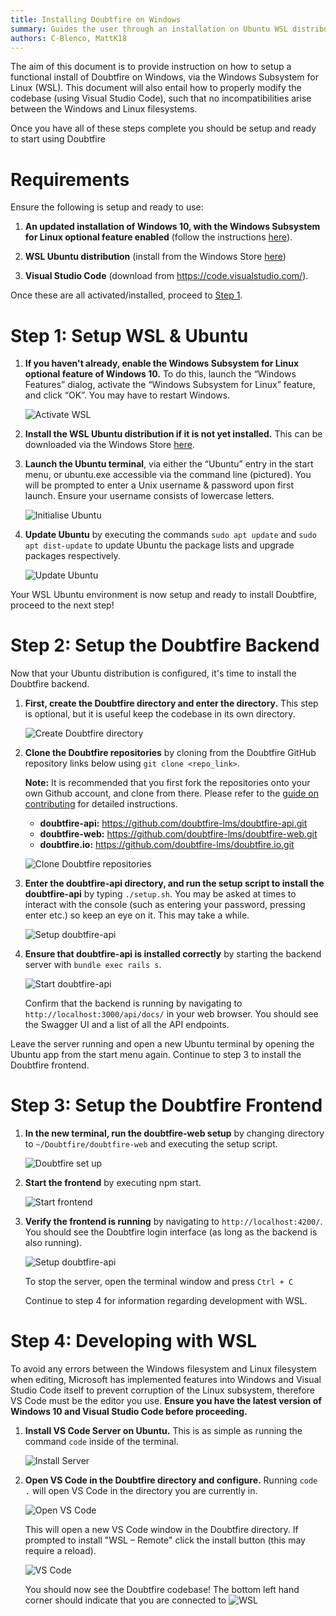 ```yaml
---
title: Installing Doubtfire on Windows
summary: Guides the user through an installation on Ubuntu WSL distribution
authors: C-Blenco, MattK18
---
```


The aim of this document is to provide instruction on how to setup a functional install of Doubtfire on Windows, via the
Windows Subsystem for Linux (WSL). This document will also entail how to properly modify the codebase (using Visual
Studio Code), such that no incompatibilities arise between the Windows and Linux filesystems.

Once you have all of these steps complete you should be setup and ready to start using Doubtfire

# Requirements

Ensure the following is setup and ready to use:

1. **An updated installation of Windows 10, with the Windows Subsystem for Linux optional feature enabled** (follow the
   instructions [here](https://docs.microsoft.com/en-us/windows/wsl/install-win10)).

1. **WSL Ubuntu distribution** (install from the Windows Store
   [here](https://www.microsoft.com/en-au/p/ubuntu/9nblggh4msv6))

1. **Visual Studio Code** (download from <https://code.visualstudio.com/>).

Once these are all activated/installed, proceed to [Step 1](./step-1).

# Step 1: Setup WSL & Ubuntu

1. **If you haven't already, enable the Windows Subsystem for Linux optional feature of Windows 10.** To do this, launch
   the “Windows Features” dialog, activate the “Windows Subsystem for Linux” feature, and click “OK”. You may have to
   restart Windows.

   ![Activate WSL](/guides/installation-windows/activate_wsl.png)

2. **Install the WSL Ubuntu distribution if it is not yet installed.** This can be downloaded via the Windows Store
   [here](https://www.microsoft.com/store/productId/9NBLGGH4MSV6).

3. **Launch the Ubuntu terminal**, via either the “Ubuntu” entry in the start menu, or ubuntu.exe accessible via the
   command line (pictured). You will be prompted to enter a Unix username & password upon first launch. Ensure your
   username consists of lowercase letters.

   ![Initialise Ubuntu](/guides/installation-windows/ubuntu_initial.png)

4. **Update Ubuntu** by executing the commands `sudo apt update` and `sudo apt dist-update` to update Ubuntu the package
   lists and upgrade packages respectively.

   ![Update Ubuntu](/guides/installation-windows/ubuntu_update.png)

Your WSL Ubuntu environment is now setup and ready to install Doubtfire, proceed to the next step!

# Step 2: Setup the Doubtfire Backend

Now that your Ubuntu distribution is configured, it's time to install the Doubtfire backend.

1.  **First, create the Doubtfire directory and enter the directory.** This step is optional, but it is useful keep the
    codebase in its own directory.

    ![Create Doubtfire directory](/guides/installation-windows/doubtfire_directory.png)

2.  **Clone the Doubtfire repositories** by cloning from the Doubtfire GitHub repository links below using
    `git clone <repo_link>`.

    **Note:** It is recommended that you first fork the repositories onto your own Github account, and clone from there.
    Please refer to the
    [guide on contributing](https://github.com/OnTrack-UG-Squad/doubtfire-api/blob/development/CONTRIBUTING.md#1-forking-and-cloning-the-repository)
    for detailed instructions.

    - **doubtfire-api:** <https://github.com/doubtfire-lms/doubtfire-api.git>
    - **doubtfire-web:** <https://github.com/doubtfire-lms/doubtfire-web.git>
    - **doubtfire.io:** <https://github.com/doubtfire-lms/doubtfire.io.git>

    ![Clone Doubtfire repositories](/guides/installation-windows/doubtfire_clone.png)

3.  **Enter the doubtfire-api directory, and run the setup script to install the doubtfire-api** by typing `./setup.sh`.
    You may be asked at times to interact with the console (such as entering your password, pressing enter etc.) so keep
    an eye on it. This may take a while.

    ![Setup doubtfire-api](/guides/installation-windows/api_setup.png)

4.  **Ensure that doubtfire-api is installed correctly** by starting the backend server with `bundle exec rails s`.

    ![Start doubtfire-api](/guides/installation-windows/api_test.png)

    Confirm that the backend is running by navigating to `http://localhost:3000/api/docs/` in your web browser. You
    should see the Swagger UI and a list of all the API endpoints.

Leave the server running and open a new Ubuntu terminal by opening the Ubuntu app from the start menu again. Continue to
step 3 to install the Doubtfire frontend.

# Step 3: Setup the Doubtfire Frontend

1. **In the new terminal, run the doubtfire-web setup** by changing directory to `~/Doubtfire/doubtfire-web` and
   executing the setup script.

   ![Doubtfire set up](/guides/installation-windows/Doubtfire_one.png)

2. **Start the frontend** by executing npm start.

   ![Start frontend](/guides/installation-windows/doubtfire_two.png)

3. **Verify the frontend is running** by navigating to `http://localhost:4200/`. You should see the Doubtfire login
   interface (as long as the backend is also running).

   ![Setup doubtfire-api](/guides/installation-windows/doubtfire_three.png)

   To stop the server, open the terminal window and press `Ctrl + C`

   Continue to step 4 for information regarding development with WSL.

# Step 4: Developing with WSL

To avoid any errors between the Windows filesystem and Linux filesystem when editing, Microsoft has implemented features
into Windows and Visual Studio Code itself to prevent corruption of the Linux subsystem, therefore VS Code must be the
editor you use. **Ensure you have the latest version of Windows 10 and Visual Studio Code before proceeding.**

1. **Install VS Code Server on Ubuntu.** This is as simple as running the command `code` inside of the terminal.

   ![Install Server](/guides/installation-windows/doubtfire_four.png)

2. **Open VS Code in the Doubtfire directory and configure.** Running `code .` will open VS Code in the directory you
   are currently in.

   ![Open VS Code](/guides/installation-windows/doubtfire_five.png)

   This will open a new VS Code window in the Doubtfire directory. If prompted to install "WSL – Remote" click the
   install button (this may require a reload).

   ![VS Code](/guides/installation-windows/doubtfire_six.png)

   You should now see the Doubtfire codebase! The bottom left hand corner should indicate that you are connected to
   <img src="/guides/installation-windows/doubtfire_seven.png" alt="WSL" class="inline">
